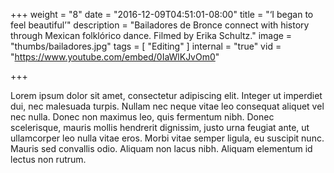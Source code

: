 +++
weight = "8"
date = "2016-12-09T04:51:01-08:00"
title = "‘I began to feel beautiful’"
description = "Bailadores de Bronce connect with history through Mexican folklórico dance. Filmed by Erika Schultz."
image = "thumbs/bailadores.jpg"
tags = [ "Editing" ]
internal = "true"
vid = "https://www.youtube.com/embed/0IaWlKJvOm0"

+++

Lorem ipsum dolor sit amet, consectetur adipiscing elit. Integer ut imperdiet dui, nec malesuada turpis. Nullam nec neque vitae leo consequat aliquet vel nec nulla. Donec non maximus leo, quis fermentum nibh. Donec scelerisque, mauris mollis hendrerit dignissim, justo urna feugiat ante, ut ullamcorper leo nulla vitae eros. Morbi vitae semper ligula, eu suscipit nunc. Mauris sed convallis odio. Aliquam non lacus nibh. Aliquam elementum id lectus non rutrum.
